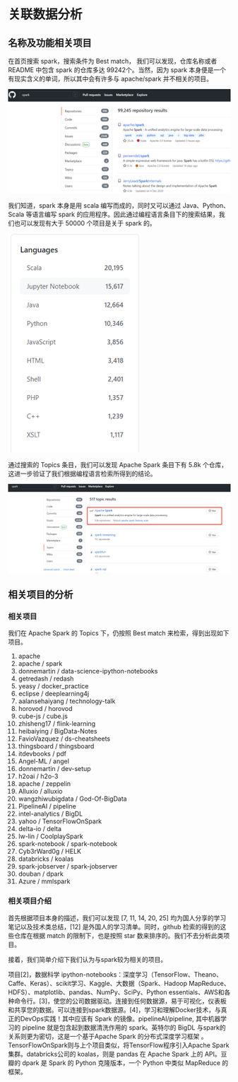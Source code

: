 # 关联数据分析

## 名称及功能相关项目

在首页搜索 spark，搜索条件为 Best match， 我们可以发现，仓库名称或者 README 中包含 spark 的仓库多达 99242个。当然，因为 spark 本身便是一个有现实含义的单词，所以其中会有许多与 apache/spark 并不相关的项目。

![image-20210626161457729](img/image-20210626161457729.png)

我们知道，spark 本身是用 scala 编写而成的，同时又可以通过 Java、Python、Scala 等语言编写 spark 的应用程序。因此通过编程语言条目下的搜索结果，我们也可以发现有大于 50000 个项目是关于 spark 的。

![image-20210626162016475](img/image-20210626162016475.png)

通过搜索的 Topics 条目，我们可以发现 Apache Spark 条目下有 5.8k 个仓库，这进一步验证了我们根据编程语言检索所得到的结论。

![image-20210626162230948](img/image-20210626162230948.png)

## 相关项目的分析

### 相关项目

我们在 Apache Spark 的 Topics 下，仍按照 Best match 来检索，得到出现如下项目。

1. apache 
2. apache / spark
3. donnemartin / data-science-ipython-notebooks
4. getredash / redash
5. yeasy / docker_practice
6. eclipse / deeplearning4j
7. aalansehaiyang / technology-talk
8. horovod / horovod
9. cube-js / cube.js
10. zhisheng17 / flink-learning
11. heibaiying / BigData-Notes
12. FavioVazquez / ds-cheatsheets
13. thingsboard / thingsboard
14. itdevbooks / pdf
15. Angel-ML / angel
16. donnemartin / dev-setup
17. h2oai / h2o-3
18. apache / zeppelin
19. Alluxio / alluxio
20. wangzhiwubigdata / God-Of-BigData
21. PipelineAI / pipeline
22. intel-analytics / BigDL
23. yahoo / TensorFlowOnSpark
24. delta-io / delta
25. lw-lin / CoolplaySpark
26. spark-notebook / spark-notebook
27. Cyb3rWard0g / HELK
28. databricks / koalas
29. spark-jobserver / spark-jobserver
30. douban / dpark
31. Azure / mmlspark

### 相关项目介绍

首先根据项目本身的描述，我们可以发现 [7, 11, 14, 20, 25] 均为国人分享的学习笔记以及技术类总结，[12] 是外国人的学习清单。同时，github 检索的得到的这些仓库在根据 match 的限制下，也是按照 star 数来排序的。我们不去分析此类项目。

接着，我们简单介绍下我们认为与spark较为相关的项目。

项目[2]，数据科学 ipython-notebooks：深度学习（TensorFlow、Theano、Caffe、Keras）、scikit学习、Kaggle、大数据（Spark、Hadoop MapReduce、HDFS）、matplotlib、pandas、NumPy、SciPy、Python essentials、AWS和各种命令行。[3]，使您的公司数据驱动。连接到任何数据源，易于可视化，仪表板和共享您的数据。可以连接到spark数据源。[4]，学习和理解Docker技术，与真正的DevOps实践！其中应该有 Spark 的镜像。pipelineAI/pipeline, 其中机器学习的 pipeline 就是包含起到数据清洗作用的 spark。英特尔的 BigDL 与spark的关系则更为密切，这是一个基于Apache Spark 的分布式深度学习框架 。TensorFlowOnSpark则与上个项目类似，将TensorFlow程序引入Apache Spark集群。databricks公司的 koalas，则是 pandas 在 Apache Spark 上的 API。豆瓣的 dpark 是 Spark 的 Python 克隆版本，一个 Python 中类似 MapReduce 的框架。



